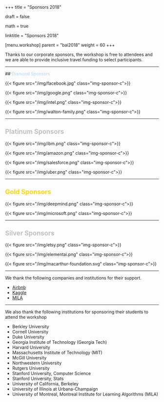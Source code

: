 +++
title = "Sponsors 2018"

draft = false

math = true

linktitle = "Sponsors 2018"

[menu.workshop]
  parent = "bai2018"
  weight = 60
+++

Thanks to our corporate sponsors, the workshop is free to attendees and we are able to provide inclusive travel funding to select participants.

<hr>
## <span style="color:lightblue">Diamond Sponsors</span>

<!--{{< figure src="/img/blackinai.png" class="img-sponsor-icon">}} -->

{{< figure src="/img/facebook.jpg" class="img-sponsor-c">}}

{{< figure src="/img/google.png" class="img-sponsor-c">}}

{{< figure src="/img/intel.png" class="img-sponsor-c">}}

{{< figure src="/img/walton-family.png" class="img-sponsor-c">}}

<hr>

## <span style="color:Silver">Platinum Sponsors</span>

{{< figure src="/img/ibm.png" class="img-sponsor-c">}}

{{< figure src="/img/amazon.png" class="img-sponsor-c">}}

{{< figure src="/img/salesforce.png" class="img-sponsor-c">}}

{{< figure src="/img/uber.png" class="img-sponsor-c">}}

<hr>

## <span style="color:Gold"> Gold Sponsors </span>

{{< figure src="/img/deepmind.png" class="img-sponsor-c">}}

{{< figure src="/img/microsoft.png" class="img-sponsor-c">}}

<hr>

## <span style="color:Silver">Silver Sponsors</span>

{{< figure src="/img/etsy.png" class="img-sponsor-c">}}

{{< figure src="/img/elementai.png" class="img-sponsor-c">}}

{{< figure src="/img/macarthur-foundation.svg" class="img-sponsor-c">}}

<hr>

<!--<hr>

<!-- We thank [B4 Capital Group](https://b4capitalgroup.com/) for their support
<br><br> -->

<!-- {{< figure src="/img/airbnb.png" class="img-sponsor-c">}}

{{< figure src="/img/kaggle.png" class="img-sponsor-c">}} -->

We thank the following companies and institutions for their support.

 - [Airbnb](https://www.airbnb.com/)
 - [Kaggle](https://www.kaggle.com/)
 - [MILA](https://mila.quebec/en/)

<hr>

We also thank the following institutions for sponsoring their students to attend the  workshop

 - Berkley University
 - Cornell University
 - Duke University
 - Georgia Institute of Technology (Georgia Tech)
 - Harvard University
 - Massachusetts Institute of Technology (MIT)
 - McGill University
 - Northwestern University
 - Rutgers University
 - Stanford University, Computer Science
 - Stanford University, Stats
 - University of California, Berkeley
 - University of Illinois at Urbana-Champaign
 - University of Montreal, Montreal Institute for Learning Algorithms (MILA)
